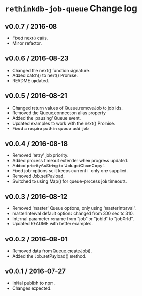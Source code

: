 # `rethinkdb-job-queue` Change log

## v0.0.7 / 2016-08

*   Fixed next() calls.
*   Minor refactor.

## v0.0.6 / 2016-08-23

*   Changed the next() function signature.
*   Added catch() to next() Promise.
*   README updated.

## v0.0.5 / 2016-08-21

*   Changed return values of Queue.removeJob to job ids.
*   Removed the Queue.connection alias property.
*   Added the 'pausing' Queue event.
*   Updated examples to work with the next() Promise.
*   Fixed a require path in queue-add-job.

## v0.0.4 / 2016-08-18

*   Removed 'retry' job priority.
*   Added process timeout extender when progress updated.
*   Added priorityAsString to 'Job.getCleanCopy'.
*   Fixed job-options so it keeps current if only one supplied.
*   Removed Job.setPayload.
*   Switched to using Map() for queue-process job timeouts.

## v0.0.3 / 2016-08-12

*   Removed 'master' Queue options, only using 'masterInterval'.
*   masterInterval default options changed from 300 sec to 310.
*   Internal parameter rename from "job" or "jobId" to "jobOrId".
*   Updated README with better examples.

## v0.0.2 / 2016-08-01

*   Removed data from Queue.createJob().
*   Added the Job.setPayload() method.

## v0.0.1 / 2016-07-27

*   Initial publish to npm.
*   Changes expected.
